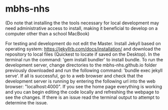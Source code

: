 # mbhs-nhs

(Do note that installing the the tools necessary for local development may need administrative access to install, making it beneficial to develop on a computer other than a school MacBook)

For testing and development do not edit the Master. Install Jekyll based on operating system: https://jekyllrb.com/docs/installation/ and download the repository to local files (Quickest to locate if saved on the Desktop). In the terminal run the command: 'gem install bundler' to install bundle. To run the development server, change directories to the mbhs-nhs.github.io folder previously downloaded and run the following command: 'bundle exec jekyll serve'. If all is successful, go to a web browser and check that the development server is running by entering the following url into the web browser: "localhost:4000". If you see the home page everything is working and you can begin editing the code locally and refreshing the webpage to see the changes. If there is an issue read the terminal output to attempt to determine the issue.
